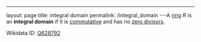 ---
 layout: page
 title: integral domain
 permalink: /integral_domain
---A [ring](https://defsmath.github.io/DefsMath/ring) $R$ is an **integral domain** if it is [commutative](https://defsmath.github.io/DefsMath/commutative) and has no [zero divisors](https://defsmath.github.io/DefsMath/zero_divisor).

Wikidata ID: [Q628792](https://www.wikidata.org/wiki/Q628792)